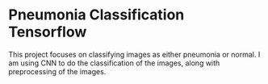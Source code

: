 # Pneumonia Classification Tensorflow
This project focuses on classifying images as either pneumonia or normal. I am using CNN to do the classification of the images, along with preprocessing of the images.
